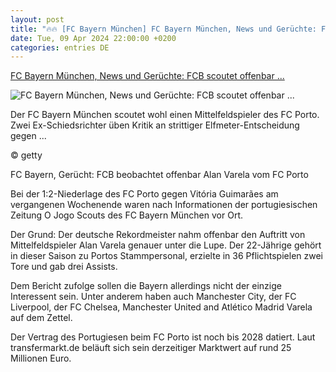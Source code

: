 ```yaml
---
layout: post
title: "🔥🔥 [FC Bayern München] FC Bayern München, News und Gerüchte: FCB scoutet offenbar ..."
date: Tue, 09 Apr 2024 22:00:00 +0200
categories: entries DE
---
```

[FC Bayern München, News und Gerüchte: FCB scoutet offenbar ...](https://www.spox.com/de/sport/listen/fussball/bundesliga/fc-bayern/2404/muenchen-news-und-geruechte-fcb-scoutet-wohl-porto-mittelfeldspieler-ex-schiedsrichter-ueben-kritik-nach-strittiger-cl-szene.html)

![FC Bayern München, News und Gerüchte: FCB scoutet offenbar ...](https://www.spox.com/de/sport/fussball/championsleague/2404/Bilder/eberl-1600.gif)

Der FC Bayern München scoutet wohl einen Mittelfeldspieler des FC Porto. Zwei Ex-Schiedsrichter üben Kritik an strittiger Elfmeter-Entscheidung gegen ...

© getty

FC Bayern, Gerücht: FCB beobachtet offenbar Alan Varela vom FC Porto

Bei der 1:2-Niederlage des FC Porto gegen Vitória Guimarães am vergangenen Wochenende waren nach Informationen der portugiesischen Zeitung O Jogo Scouts des FC Bayern München vor Ort.

Der Grund: Der deutsche Rekordmeister nahm offenbar den Auftritt von Mittelfeldspieler Alan Varela genauer unter die Lupe. Der 22-Jährige gehört in dieser Saison zu Portos Stammpersonal, erzielte in 36 Pflichtspielen zwei Tore und gab drei Assists.

Dem Bericht zufolge sollen die Bayern allerdings nicht der einzige Interessent sein. Unter anderem haben auch Manchester City, der FC Liverpool, der FC Chelsea, Manchester United and Atlético Madrid Varela auf dem Zettel.

Der Vertrag des Portugiesen beim FC Porto ist noch bis 2028 datiert. Laut transfermarkt.de beläuft sich sein derzeitiger Marktwert auf rund 25 Millionen Euro.

